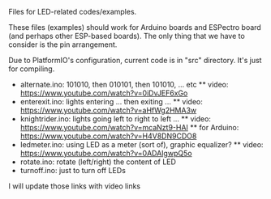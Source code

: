 Files for LED-related codes/examples.

These files (examples) should work for Arduino boards and
ESPectro board (and perhaps other ESP-based boards).
The only thing that we have to consider is the pin arrangement.

Due to PlatformIO's configuration, current code is in "src" directory.
It's just for compiling. 

* alternate.ino: 101010, then 010101, then 101010, ... etc
** video: https://www.youtube.com/watch?v=0iDvJEF6xGo
* enterexit.ino: lights entering ... then exiting ...
** video: https://www.youtube.com/watch?v=aHfWg2HMA3w
* knightrider.ino: lights going left to right to left ...
** video: https://www.youtube.com/watch?v=mcaNzt9-HAI
** for Arduino: https://www.youtube.com/watch?v=H4V8DN9CDO8
* ledmeter.ino: using LED as a meter (sort of), graphic equalizer?
** video: https://www.youtube.com/watch?v=0ADAIgwpQ5o
* rotate.ino: rotate (left/right) the content of LED 
* turnoff.ino: just to turn off LEDs

I will update those links with video links
